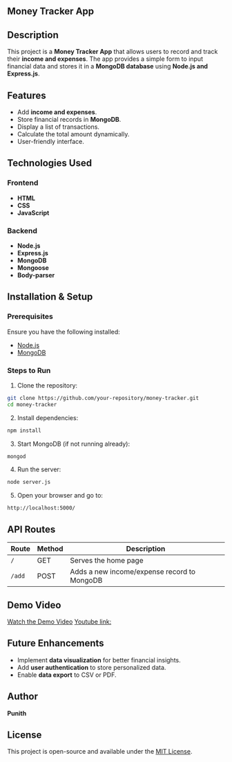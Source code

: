 ## Money Tracker App

## Description
This project is a **Money Tracker App** that allows users to record and track their **income and expenses**. The app provides a simple form to input financial data and stores it in a **MongoDB database** using **Node.js and Express.js**.

## Features
- Add **income and expenses**.
- Store financial records in **MongoDB**.
- Display a list of transactions.
- Calculate the total amount dynamically.
- User-friendly interface.

## Technologies Used
### Frontend
- **HTML**
- **CSS**
- **JavaScript**

### Backend
- **Node.js**
- **Express.js**
- **MongoDB**
- **Mongoose**
- **Body-parser**

## Installation & Setup
### Prerequisites
Ensure you have the following installed:
- [Node.js](https://nodejs.org/)
- [MongoDB](https://www.mongodb.com/)

### Steps to Run
1. Clone the repository:
```sh
git clone https://github.com/your-repository/money-tracker.git
cd money-tracker
```
2. Install dependencies:
```sh
npm install
```
3. Start MongoDB (if not running already):
```sh
mongod
```
4. Run the server:
```sh
node server.js
```
5. Open your browser and go to:
```
http://localhost:5000/
```


## API Routes
| Route      | Method | Description |
|------------|--------|-------------|
| `/`        | GET    | Serves the home page |
| `/add`     | POST   | Adds a new income/expense record to MongoDB |

## Demo Video

[Watch the Demo Video](https://github.com/Punith-b2004/moneytracker-project/raw/main/public/moneytracker.mp4)
[Youtube link:](https://youtu.be/TR2KzQkT5tE?si=UGqMSAw3FWsdN8FP)




## Future Enhancements
- Implement **data visualization** for better financial insights.
- Add **user authentication** to store personalized data.
- Enable **data export** to CSV or PDF.

## Author
**Punith**

## License
This project is open-source and available under the [MIT License](LICENSE).

